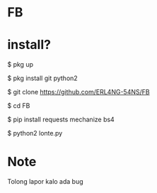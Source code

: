 # FB

# install?

$ pkg up

$ pkg install git python2

$ git clone https://github.com/ERL4NG-54NS/FB

$ cd FB

$ pip install requests mechanize bs4

$ python2 lonte.py


 # Note


Tolong lapor kalo ada bug
